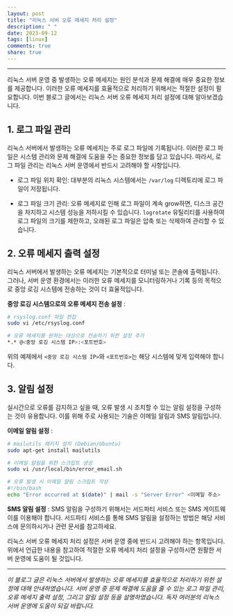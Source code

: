 ```yaml
---
layout: post
title: "리눅스 서버 오류 메세지 처리 설정"
description: " "
date: 2023-09-12
tags: [linux]
comments: true
share: true
---
```


---
리눅스 서버 운영 중 발생하는 오류 메세지는 원인 분석과 문제 해결에 매우 중요한 정보를 제공합니다. 이러한 오류 메세지를 효율적으로 처리하기 위해서는 적절한 설정이 필요합니다. 이번 블로그 글에서는 리눅스 서버 오류 메세지 처리 설정에 대해 알아보겠습니다.

## 1. 로그 파일 관리
리눅스 서버에서 발생하는 오류 메세지는 주로 로그 파일에 기록됩니다. 이러한 로그 파일은 시스템 관리와 문제 해결에 도움을 주는 중요한 정보를 담고 있습니다. 따라서, 로그 파일 관리는 리눅스 서버 운영에서 반드시 고려해야 할 사항입니다.

- 로그 파일 위치 확인: 대부분의 리눅스 시스템에서는 `/var/log` 디렉토리에 로그 파일이 저장됩니다. 

- 로그 파일 크기 관리: 오류 메세지로 인해 로그 파일이 계속 grow하면, 디스크 공간을 차지하고 시스템 성능을 저하시킬 수 있습니다. `logrotate` 유틸리티를 사용하여 로그 파일의 크기를 제한하고, 오래된 로그 파일은 압축 또는 삭제하여 관리할 수 있습니다.

## 2. 오류 메세지 출력 설정
리눅스 서버에서 발생하는 오류 메세지는 기본적으로 터미널 또는 콘솔에 출력됩니다. 그러나, 서버 운영 환경에서는 이러한 오류 메세지를 모니터링하거나 기록 등의 목적으로 중앙 로깅 시스템에 전송하는 것이 더 효율적입니다.

**중앙 로깅 시스템으로의 오류 메세지 전송 설정** :
```bash
# rsyslog.conf 파일 편집
sudo vi /etc/rsyslog.conf

# 오류 메세지를 원하는 대상으로 전송하기 위한 설정 추가
*.* @<중앙 로깅 시스템 IP>:<포트번호>
```
위의 예제에서 `<중앙 로깅 시스템 IP>`와 `<포트번호>`는 해당 시스템에 맞게 입력해야 합니다.

## 3. 알림 설정
실시간으로 오류를 감지하고 싶을 때, 오류 발생 시 조치할 수 있는 알림 설정을 구성하는 것이 유용합니다. 이를 위해 주로 사용되는 기술은 이메일 알림과 SMS 알림입니다.

**이메일 알림 설정** :
```bash
# mailutils 패키지 설치 (Debian/Ubuntu)
sudo apt-get install mailutils

# 이메일 알림을 위한 스크립트 생성
sudo vi /usr/local/bin/error_email.sh

# 오류 발생 시 이메일 알림 스크립트 작성
#!/bin/bash
echo "Error occurred at $(date)" | mail -s "Server Error" <이메일 주소>
```
**SMS 알림 설정** :
SMS 알림을 구성하기 위해서는 서드파티 서비스 또는 SMS 게이트웨이를 이용해야 합니다. 서드파티 서비스를 통해 SMS 알림을 설정하는 방법은 해당 서비스에 문의하시거나 관련 문서를 참고하세요.

리눅스 서버 오류 메세지 처리 설정은 서버 운영 중에 반드시 고려해야 하는 항목입니다. 위에서 언급한 내용을 참고하여 적절한 오류 메세지 처리 설정을 구성하시면 원활한 서버 운영에 도움이 될 것입니다.

---
*이 블로그 글은 리눅스 서버에서 발생하는 오류 메세지를 효율적으로 처리하기 위한 설정에 대해 안내하였습니다. 서버 운영 중 문제 해결에 도움을 줄 수 있는 로그 파일 관리, 오류 메세지 출력 설정, 그리고 알림 설정 등을 설명하였습니다. 독자 여러분의 리눅스 서버 운영에 도움이 되길 바랍니다.*